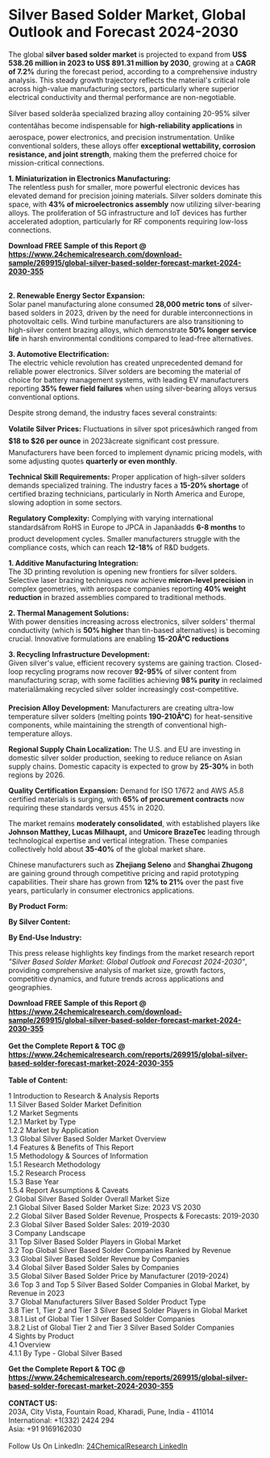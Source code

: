 <h1>Silver Based Solder Market, Global Outlook and Forecast 2024-2030</h1><p>The global <strong>silver based solder market</strong> is projected to expand from <strong>US$ 538.26 million in 2023 to US$ 891.31 million by 2030</strong>, growing at a <strong>CAGR of 7.2%</strong> during the forecast period, according to a comprehensive industry analysis. This steady growth trajectory reflects the material's critical role across high-value manufacturing sectors, particularly where superior electrical conductivity and thermal performance are non-negotiable.</p><p>Silver based solderâa specialized brazing alloy containing 20-95% silver contentâhas become indispensable for <strong>high-reliability applications</strong> in aerospace, power electronics, and precision instrumentation. Unlike conventional solders, these alloys offer <strong>exceptional wettability, corrosion resistance, and joint strength</strong>, making them the preferred choice for mission-critical connections.</p><p><strong>1. Miniaturization in Electronics Manufacturing:</strong><br>
The relentless push for smaller, more powerful electronic devices has elevated demand for precision joining materials. Silver solders dominate this space, with <strong>43% of microelectronics assembly</strong> now utilizing silver-bearing alloys. The proliferation of 5G infrastructure and IoT devices has further accelerated adoption, particularly for RF components requiring low-loss connections.</p><div><b>Download FREE Sample of this Report @ 
            <a href="https://www.24chemicalresearch.com/download-sample/269915/global-silver-based-solder-forecast-market-2024-2030-355">
            https://www.24chemicalresearch.com/download-sample/269915/global-silver-based-solder-forecast-market-2024-2030-355</a></b></div><br><p><strong>2. Renewable Energy Sector Expansion:</strong><br>
Solar panel manufacturing alone consumed <strong>28,000 metric tons</strong> of silver-based solders in 2023, driven by the need for durable interconnections in photovoltaic cells. Wind turbine manufacturers are also transitioning to high-silver content brazing alloys, which demonstrate <strong>50% longer service life</strong> in harsh environmental conditions compared to lead-free alternatives.</p><p><strong>3. Automotive Electrification:</strong><br>
The electric vehicle revolution has created unprecedented demand for reliable power electronics. Silver solders are becoming the material of choice for battery management systems, with leading EV manufacturers reporting <strong>35% fewer field failures</strong> when using silver-bearing alloys versus conventional options.</p><p>Despite strong demand, the industry faces several constraints:</p><p><strong>Volatile Silver Prices:</strong> Fluctuations in silver spot pricesâwhich ranged from <strong>$18 to $26 per ounce</strong> in 2023âcreate significant cost pressure. Manufacturers have been forced to implement dynamic pricing models, with some adjusting quotes <strong>quarterly or even monthly</strong>.</p><p><strong>Technical Skill Requirements:</strong> Proper application of high-silver solders demands specialized training. The industry faces a <strong>15-20% shortage</strong> of certified brazing technicians, particularly in North America and Europe, slowing adoption in some sectors.</p><p><strong>Regulatory Complexity:</strong> Complying with varying international standardsâfrom RoHS in Europe to JPCA in Japanâadds <strong>6-8 months</strong> to product development cycles. Smaller manufacturers struggle with the compliance costs, which can reach <strong>12-18%</strong> of R&amp;D budgets.</p><p><strong>1. Additive Manufacturing Integration:</strong><br>
The 3D printing revolution is opening new frontiers for silver solders. Selective laser brazing techniques now achieve <strong>micron-level precision</strong> in complex geometries, with aerospace companies reporting <strong>40% weight reduction</strong> in brazed assemblies compared to traditional methods.</p><p><strong>2. Thermal Management Solutions:</strong><br>
With power densities increasing across electronics, silver solders' thermal conductivity (which is <strong>50% higher</strong> than tin-based alternatives) is becoming crucial. Innovative formulations are enabling <strong>15-20Â°C reductions</strong>

</p><p><strong>3. Recycling Infrastructure Development:</strong><br>
Given silver's value, efficient recovery systems are gaining traction. Closed-loop recycling programs now recover <strong>92-95%</strong> of silver content from manufacturing scrap, with some facilities achieving <strong>98% purity</strong> in reclaimed materialâmaking recycled silver solder increasingly cost-competitive.</p><p><strong>Precision Alloy Development:</strong> Manufacturers are creating ultra-low temperature silver solders (melting points <strong>190-210Â°C</strong>) for heat-sensitive components, while maintaining the strength of conventional high-temperature alloys.</p><p><strong>Regional Supply Chain Localization:</strong> The U.S. and EU are investing in domestic silver solder production, seeking to reduce reliance on Asian supply chains. Domestic capacity is expected to grow by <strong>25-30%</strong> in both regions by 2026.</p><p><strong>Quality Certification Expansion:</strong> Demand for ISO 17672 and AWS A5.8 certified materials is surging, with <strong>65% of procurement contracts</strong> now requiring these standards versus 45% in 2020.</p><p>The market remains <strong>moderately consolidated</strong>, with established players like <strong>Johnson Matthey, Lucas Milhaupt,</strong> and <strong>Umicore BrazeTec</strong> leading through technological expertise and vertical integration. These companies collectively hold about <strong>35-40%</strong> of the global market share.</p><p>Chinese manufacturers such as <strong>Zhejiang Seleno</strong> and <strong>Shanghai Zhugong</strong> are gaining ground through competitive pricing and rapid prototyping capabilities. Their share has grown from <strong>12% to 21%</strong> over the past five years, particularly in consumer electronics applications.</p><p><strong>By Product Form:</strong></p><p><strong>By Silver Content:</strong></p><p><strong>By End-Use Industry:</strong></p><p>This press release highlights key findings from the market research report <em>"Silver Based Solder Market: Global Outlook and Forecast 2024-2030"</em>, providing comprehensive analysis of market size, growth factors, competitive dynamics, and future trends across applications and geographies.</p><div><b>Download FREE Sample of this Report @ 
            <a href="https://www.24chemicalresearch.com/download-sample/269915/global-silver-based-solder-forecast-market-2024-2030-355">
            https://www.24chemicalresearch.com/download-sample/269915/global-silver-based-solder-forecast-market-2024-2030-355</a></b></div><br><div><b>Get the Complete Report & TOC @ 
            <a href="https://www.24chemicalresearch.com/reports/269915/global-silver-based-solder-forecast-market-2024-2030-355">
            https://www.24chemicalresearch.com/reports/269915/global-silver-based-solder-forecast-market-2024-2030-355</a></b></div><br>
            <b>Table of Content:</b><p>1 Introduction to Research & Analysis Reports<br />
    1.1 Silver Based Solder Market Definition<br />
    1.2 Market Segments<br />
        1.2.1 Market by Type<br />
        1.2.2 Market by Application<br />
    1.3 Global Silver Based Solder Market Overview<br />
    1.4 Features & Benefits of This Report<br />
    1.5 Methodology & Sources of Information<br />
        1.5.1 Research Methodology<br />
        1.5.2 Research Process<br />
        1.5.3 Base Year<br />
        1.5.4 Report Assumptions & Caveats<br />
2 Global Silver Based Solder Overall Market Size<br />
    2.1 Global Silver Based Solder Market Size: 2023 VS 2030<br />
    2.2 Global Silver Based Solder Revenue, Prospects & Forecasts: 2019-2030<br />
    2.3 Global Silver Based Solder Sales: 2019-2030<br />
3 Company Landscape<br />
    3.1 Top Silver Based Solder Players in Global Market<br />
    3.2 Top Global Silver Based Solder Companies Ranked by Revenue<br />
    3.3 Global Silver Based Solder Revenue by Companies<br />
    3.4 Global Silver Based Solder Sales by Companies<br />
    3.5 Global Silver Based Solder Price by Manufacturer (2019-2024)<br />
    3.6 Top 3 and Top 5 Silver Based Solder Companies in Global Market, by Revenue in 2023<br />
    3.7 Global Manufacturers Silver Based Solder Product Type<br />
    3.8 Tier 1, Tier 2 and Tier 3 Silver Based Solder Players in Global Market<br />
        3.8.1 List of Global Tier 1 Silver Based Solder Companies<br />
        3.8.2 List of Global Tier 2 and Tier 3 Silver Based Solder Companies<br />
4 Sights by Product<br />
    4.1 Overview<br />
        4.1.1 By Type - Global Silver Based </p><div><b>Get the Complete Report & TOC @ 
            <a href="https://www.24chemicalresearch.com/reports/269915/global-silver-based-solder-forecast-market-2024-2030-355">
            https://www.24chemicalresearch.com/reports/269915/global-silver-based-solder-forecast-market-2024-2030-355</a></b></div><br><b>CONTACT US:</b><br>
            203A, City Vista, Fountain Road, Kharadi, Pune, India - 411014<br>
            International: +1(332) 2424 294<br>
            Asia: +91 9169162030 <br><br>
            Follow Us On LinkedIn: <a href="https://www.linkedin.com/company/24chemicalresearch/">24ChemicalResearch LinkedIn</a>